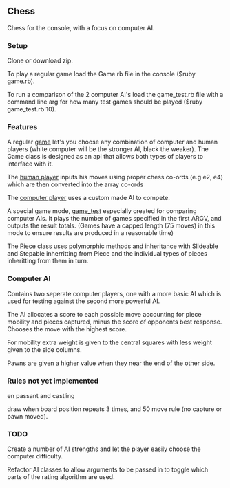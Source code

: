 ## Chess
Chess for the console, with a focus on computer AI.

### Setup
Clone or download zip.

To play a regular game load the Game.rb file in the console ($ruby game.rb).

To run a comparison of the 2 computer AI's load the game\_test.rb file with a command line arg for how many test games should be played ($ruby game_test.rb 10).

### Features
A regular [game](game.rb) let's you choose any combination of computer and human players (white computer will be the stronger AI, black the weaker). The Game class is designed as an api that allows both types of players to interface with it.

The [human player](players/human_player.rb) inputs his moves using proper chess co-ords (e.g e2, e4) which are then converted into the array co-ords

The [computer player](players/computer_player.rb) uses a custom made AI to compete.

A special game mode, [game_test](game_test.rb) especially created for comparing computer AIs. It plays the number of games specified in the first ARGV, and outputs the result totals. (Games have a capped length (75 moves) in this mode to ensure results are produced in a reasonable time)

The [Piece](pieces/piece.rb) class uses polymorphic methods and inheritance with Slideable and Stepable inherritting from Piece and the individual types of pieces inheritting from them in turn.

### Computer AI
Contains two seperate computer players, one with a more basic AI which is used for testing against the second more powerful AI. 

The AI allocates a score to each possible move accounting for piece mobility and pieces captured, minus the score of opponents best response. Chooses the move with the highest score.

For mobility extra weight is given to the central squares with less weight given to the side columns.

Pawns are given a higher value when they near the end of the other side.

### Rules not yet implemented
en passant and castling

draw when board position repeats 3 times, and 50 move rule (no capture or pawn moved).

### TODO
Create a number of AI strengths and let the player easily choose the computer difficulty.

Refactor AI classes to allow arguments to be passed in to toggle which parts of the rating algorithm are used.

